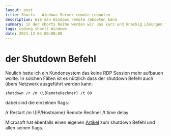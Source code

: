 ```yaml
---
layout: post
title: Shorts - Windows Server remote rebooten
description: Wie man Windows remote rebooten kann
summary: in der shorts Reihe werden wir uns kurz und knackig Lösungen für häufig auftretende SysAdmin Probleme anschauen. Diesmal geht es darum Windows per remote Befehl zu rebooten  
tags: coding shorts Windows
date: 2021-12-04 00:00:00
---
```


# der Shutdown Befehl

Neulich hatte ich ein Kundensystem das keine RDP Session mehr aufbauen wollte. In solchen Fällen ist es nützlich dass der shutdown Befehl auch übers Netzwerk ausgeführt werden kann:

```
shutdown /r /m \\{RemoteRechner} /t 60
```
dabei sind die einzelnen flags:

/r Restart
/m \\{IP/Hostname} Remote Rechner
/t time delay

Microsoft hat ebenfalls einen eigenen [Artikel](https://docs.microsoft.com/en-us/windows-server/administration/windows-commands/shutdown) zum shutdown Befehl und allen seinen flags.